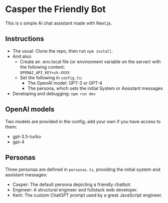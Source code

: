# Casper the Friendly Bot

This is s simple AI chat assistant made with Next.js.

## Instructions

- The usual: Clone the repo, then run `npm install`.
- And also:
  - Create an .env.local file (or environment variable on the server) with the following content:\
  `OPENAI_API_KEY=sk-XXXX`
  - Set the following in `config.ts`:
    - The OpenAI model: GPT-3 or GPT-4  
    - The persona, which sets the initial System or Assistant messages
- Developing and debugging: `npm run dev`

## OpenAI models
Two models are provided in the config; add your own if you have access to them:
- gpt-3.5-turbo
- gpt-4

## Personas
Three personas are defined in `personas.ts`, providing the initial system and assistant messages:
- Casper: The default persona depicting a friendly chatbot.
- Engineer: A structural engineer and fullstack web developer.
- Kent: The custom ChatGPT prompt used by a great JavaScript engineer. 
